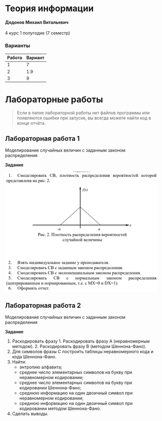 # Теория информации

#### Додонов Михаил Витальевич

4 курс 1 полугодие (7 семестр)

### Варианты

| Работа              | Вариант |
| :------------------ | :------ |
| 1                   | 7       |
| 2                   | 1.9     |
| 3                   | 9       |

# Лабораторные работы

> Если в папке лабораторной работы нет файлов программы или появляются ошибки при запуске, вы всегда можете найти код в конце отчёта.

## Лабораторная работа 1

Моделирование случайных величин с заданным законом распределения

**Задание**

![Формула](https://github.com/SSAU-gilera/bachelor-7-TI/blob/main/src/img-task-1.png)

## Лабораторная работа 2

Моделирование случайных величин с заданным законом распределения

**Задание**

1. Раскодировать фразу
       1. Раскодировать фразу A (неравномерным методом).
       2. Раскодировать фразу B (методом Шеннона-Фано).
3. Для символов фразы C построить таблицы неравномерного кода и кода Шеннона-Фано.
4. Найти:
    -	энтропию алфавита;
    -	среднее число элементарных символов на букву при неравномерном кодировании;
    -	среднее число элементарных символов на букву при кодировании Шеннона-Фано;
    -	среднюю информацию на один двоичный символ при неравномерном кодировании;
    -	среднюю информацию на один двоичный символ при кодировании методом Шеннона-Фано.
5. Сделать выводы. 

